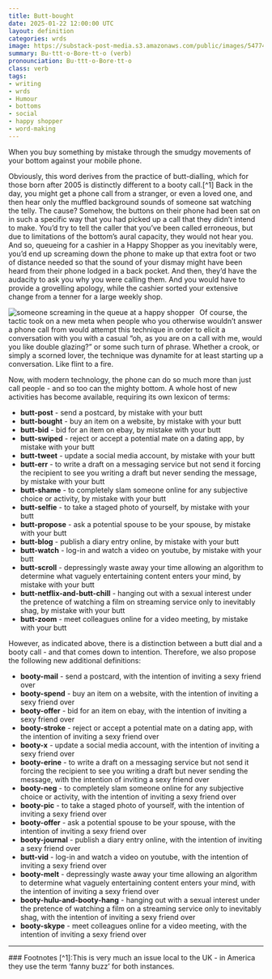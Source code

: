 ```yaml
---
title: Butt-bought
date: 2025-01-22 12:00:00 UTC
layout: definition
categories: wrds
image: https://substack-post-media.s3.amazonaws.com/public/images/54774a66-2921-4c2b-a173-387b29b722a9_1344x896.jpeg
summary: Bu·ttt·o·Bore·tt·o (verb)
pronounciation: Bu·ttt·o·Bore·tt·o
class: verb
tags:
- writing
- wrds
- Humour
- bottoms
- social
- happy shopper
- word-making
---
```


When you buy something by mistake through the smudgy movements of your bottom against your mobile phone.

Obviously, this word derives from the practice of butt-dialling, which for those born after 2005 is distinctly different to a booty call.[^1] Back in the day, you might get a phone call from a stranger, or even a loved one, and then hear only the muffled background sounds of someone sat watching the telly. The cause? Somehow, the buttons on their phone had been sat on in such a specific way that you had picked up a call that they didn’t intend to make. You’d try to tell the caller that you’ve been called erroneous, but due to limitations of the bottom’s aural capacity, they would not hear you. And so, queueing for a cashier in a Happy Shopper as you inevitably were, you’d end up screaming down the phone to make up that extra foot or two of distance needed so that the sound of your dismay might have been heard from their phone lodged in a back pocket. And then, they’d have the audacity to ask you why you were calling them. And you would have to provide a grovelling apology, while the cashier sorted your extensive change from a tenner for a large weekly shop.

<img src="https://substack-post-media.s3.amazonaws.com/public/images/54774a66-2921-4c2b-a173-387b29b722a9_1344x896.jpeg"
     alt="someone screaming in the queue at a happy shopper"
     style="float: left; margin-right: 10px;" />

Of course, the tactic took on a new meta when people who you otherwise wouldn’t answer a phone call from would attempt this technique in order to elicit a conversation with you with a casual “oh, as you are on a call with me, would you like double glazing?” or some such turn of phrase. Whether a crook, or simply a scorned lover, the technique was dynamite for at least starting up a conversation. Like flint to a fire.

Now, with modern technology, the phone can do so much more than just call people - and so too can the mighty bottom. A whole host of new activities has become available, requiring its own lexicon of terms:

- **butt-post** - send a postcard, by mistake with your butt
- **butt-bought** - buy an item on a website, by mistake with your butt
- **butt-bid** - bid for an item on ebay, by mistake with your butt
- **butt-swiped** - reject or accept a potential mate on a dating app, by mistake with your butt
- **butt-tweet** - update a social media account, by mistake with your butt
- **butt-err** - to write a draft on a messaging service but not send it forcing the recipient to see you writing a draft but never sending the message, by mistake with your butt
- **butt-shame** - to completely slam someone online for any subjective choice or activity, by mistake with your butt
- **butt-selfie** - to take a staged photo of yourself, by mistake with your butt
- **butt-propose** - ask a potential spouse to be your spouse, by mistake with your butt
- **butt-blog** - publish a diary entry online, by mistake with your butt
- **butt-watch** - log-in and watch a video on youtube, by mistake with your butt
- **butt-scroll** - depressingly waste away your time allowing an algorithm to determine what vaguely entertaining content enters your mind, by mistake with your butt
- **butt-netflix-and-butt-chill** - hanging out with a sexual interest under the pretence of watching a film on streaming service only to inevitably shag, by mistake with your butt
- **butt-zoom** - meet colleagues online for a video meeting, by mistake with your butt

However, as indicated above, there is a distinction between a butt dial and a booty call - and that comes down to intention. Therefore, we also propose the following new additional definitions:
- **booty-mail** - send a postcard, with the intention of inviting a sexy friend over
- **booty-spend** - buy an item on a website, with the intention of inviting a sexy friend over
- **booty-offer** - bid for an item on ebay, with the intention of inviting a sexy friend over
- **booty-stroke** - reject or accept a potential mate on a dating app, with the intention of inviting a sexy friend over
- **booty-x** - update a social media account, with the intention of inviting a sexy friend over
- **booty-erine** - to write a draft on a messaging service but not send it forcing the recipient to see you writing a draft but never sending the message, with the intention of inviting a sexy friend over
- **booty-neg** - to completely slam someone online for any subjective choice or activity, with the intention of inviting a sexy friend over
- **booty-pic** - to take a staged photo of yourself, with the intention of inviting a sexy friend over
- **booty-offer** - ask a potential spouse to be your spouse, with the intention of inviting a sexy friend over
- **booty-journal** - publish a diary entry online, with the intention of inviting a sexy friend over
- **butt-vid** - log-in and watch a video on youtube, with the intention of inviting a sexy friend over
- **booty-melt** - depressingly waste away your time allowing an algorithm to determine what vaguely entertaining content enters your mind, with the intention of inviting a sexy friend over
- **booty-hulu-and-booty-hang** - hanging out with a sexual interest under the pretence of watching a film on a streaming service only to inevitably shag, with the intention of inviting a sexy friend over
- **booty-skype** - meet colleagues online for a video meeting, with the intention of inviting a sexy friend over

<hr />
### Footnotes
[^1]:This is very much an issue local to the UK - in America they use the term ‘fanny buzz’ for both instances.